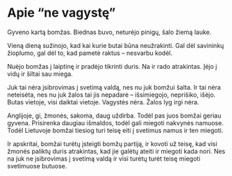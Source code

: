 # Apie “ne vagystę”

<p>Gyveno kartą bomžas. Biednas buvo, neturėjo pinigų, šalo žiemą lauke.</p>
<p>Vieną dieną sužinojo, kad kai kurie butai būna neužrakinti. Gal dėl savininkų žioplumo, gal dėl to, kad pametė raktus – nesvarbu kodėl.</p>
<p>Nuėjo bomžas į laiptinę ir pradėjo tikrinti duris. Na ir rado atrakintas. Įėjo į vidų ir šiltai sau miega.</p>
<p>Juk tai nėra įsibrovimas į svetimą valdą, nes nu juk bomžui šalta. Ir tai nėra neteisėta, nes nu juk žalos tai jis nepadarė – išsimiegojo, neprišiko, išėjo. Butas vietoje, visi daiktai vietoje. Vagystės nėra. Žalos lyg irgi nėra.</p>
<p>Anglijoje, gi, žmonės, sakoma, daug uždirba. Todėl pas juos bomžai geriau gyvena. Prisirenka daugiau išmaldos, todėl gali miegoti nakvynės namuose. Todėl Lietuvoje bomžai tiesiog turi teisę eiti į svetimus namus ir ten miegoti.</p>
<p>Ir apskritai, bomžai turėtų įsteigti bomžų partiją, ir kovoti už teisę, kad visi žmonės paliktų duris atrakintas, kad jie galėtų ateiti ir miegoti kada nori. Nes na juk ne įsibrovimas į svetimą valdą ir visi turėtų turėt teisę miegoti svetimuose butuose.</p>